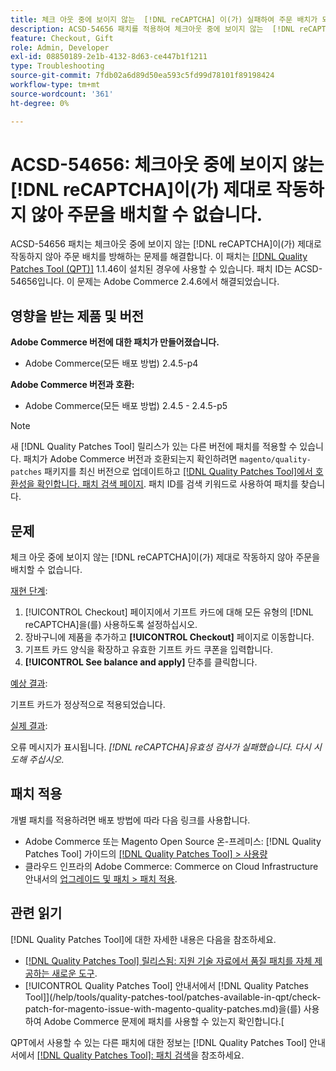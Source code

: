 ```yaml
---
title: 체크 아웃 중에 보이지 않는  [!DNL reCAPTCHA] 이(가) 실패하여 주문 배치가 되지 않음
description: ACSD-54656 패치를 적용하여 체크아웃 중에 보이지 않는  [!DNL reCAPTCHA] 이(가) 제대로 작동하지 않아 주문 배치가 되지 않는 Adobe Commerce 문제를 해결합니다.
feature: Checkout, Gift
role: Admin, Developer
exl-id: 08850189-2e1b-4132-8d63-ce447b1f1211
type: Troubleshooting
source-git-commit: 7fdb02a6d89d50ea593c5fd99d78101f89198424
workflow-type: tm+mt
source-wordcount: '361'
ht-degree: 0%

---
```


# ACSD-54656: 체크아웃 중에 보이지 않는 [!DNL reCAPTCHA]이(가) 제대로 작동하지 않아 주문을 배치할 수 없습니다.

ACSD-54656 패치는 체크아웃 중에 보이지 않는 [!DNL reCAPTCHA]이(가) 제대로 작동하지 않아 주문 배치를 방해하는 문제를 해결합니다. 이 패치는 [[!DNL Quality Patches Tool (QPT)]](https://experienceleague.adobe.com/en/docs/commerce-operations/tools/quality-patches-tool/quality-patches-tool-to-self-serve-quality-patches) 1.1.46이 설치된 경우에 사용할 수 있습니다. 패치 ID는 ACSD-54656입니다. 이 문제는 Adobe Commerce 2.4.6에서 해결되었습니다.

## 영향을 받는 제품 및 버전

**Adobe Commerce 버전에 대한 패치가 만들어졌습니다.**

* Adobe Commerce(모든 배포 방법) 2.4.5-p4

**Adobe Commerce 버전과 호환:**

* Adobe Commerce(모든 배포 방법) 2.4.5 - 2.4.5-p5

>[!NOTE]
>
>새 [!DNL Quality Patches Tool] 릴리스가 있는 다른 버전에 패치를 적용할 수 있습니다. 패치가 Adobe Commerce 버전과 호환되는지 확인하려면 `magento/quality-patches` 패키지를 최신 버전으로 업데이트하고 [[!DNL Quality Patches Tool]에서 호환성을 확인합니다. 패치 검색 페이지](https://experienceleague.adobe.com/tools/commerce-quality-patches/index.html). 패치 ID를 검색 키워드로 사용하여 패치를 찾습니다.

## 문제

체크 아웃 중에 보이지 않는 [!DNL reCAPTCHA]이(가) 제대로 작동하지 않아 주문을 배치할 수 없습니다.

<u>재현 단계</u>:

1. [!UICONTROL Checkout] 페이지에서 기프트 카드에 대해 모든 유형의 [!DNL reCAPTCHA]을(를) 사용하도록 설정하십시오.
1. 장바구니에 제품을 추가하고 **[!UICONTROL Checkout]** 페이지로 이동합니다.
1. 기프트 카드 양식을 확장하고 유효한 기프트 카드 쿠폰을 입력합니다.
1. **[!UICONTROL See balance and apply]** 단추를 클릭합니다.

<u>예상 결과</u>:

기프트 카드가 정상적으로 적용되었습니다.

<u>실제 결과</u>:

오류 메시지가 표시됩니다. *[!DNL reCAPTCHA]유효성 검사가 실패했습니다. 다시 시도해 주십시오*.

## 패치 적용

개별 패치를 적용하려면 배포 방법에 따라 다음 링크를 사용합니다.

* Adobe Commerce 또는 Magento Open Source 온-프레미스: [!DNL Quality Patches Tool] 가이드의 [[!DNL Quality Patches Tool] > 사용량](/help/tools/quality-patches-tool/usage.md)
* 클라우드 인프라의 Adobe Commerce: Commerce on Cloud Infrastructure 안내서의 [업그레이드 및 패치 > 패치 적용](https://experienceleague.adobe.com/docs/commerce-cloud-service/user-guide/develop/upgrade/apply-patches.html).

## 관련 읽기

[!DNL Quality Patches Tool]에 대한 자세한 내용은 다음을 참조하세요.

* [[!DNL Quality Patches Tool] 릴리스됨: 지원 기술 자료에서 품질 패치를 자체 제공하는 새로운 도구](https://experienceleague.adobe.com/en/docs/commerce-operations/tools/quality-patches-tool/quality-patches-tool-to-self-serve-quality-patches).
* [!UICONTROL Quality Patches Tool] 안내서에서  [!DNL Quality Patches Tool]](/help/tools/quality-patches-tool/patches-available-in-qpt/check-patch-for-magento-issue-with-magento-quality-patches.md)을(를) 사용하여 Adobe Commerce 문제에 패치를 사용할 수 있는지 확인합니다.[


QPT에서 사용할 수 있는 다른 패치에 대한 정보는 [!DNL Quality Patches Tool] 안내서에서 [[!DNL Quality Patches Tool]: 패치 검색](https://experienceleague.adobe.com/tools/commerce-quality-patches/index.html)을 참조하세요.
